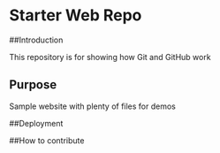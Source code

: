 # Starter Web Repo

##Introduction

This repository is for showing how Git and GitHub work

## Purpose

Sample website with plenty of files for demos

##Deployment

##How to contribute
